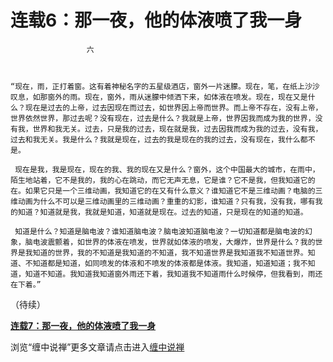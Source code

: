 连载6：那一夜，他的体液喷了我一身
====

			

                                              

                     六                      

                   

    “现在，雨，正打着窗。这有着神秘名字的五星级酒店，窗外一片迷朦。现在，笔，在纸上沙沙叹息，如那窗外的雨。现在，窗外，雨从迷朦中倾洒下来，如体液在喷发。现在，现在又是什么？现在是过去的上帝，过去因现在而过去，如世界因上帝而世界。而上帝不存在，没有上帝，世界依然世界，那过去呢？没有现在，过去是什么？我就是上帝，世界因我而成为我的世界，没有我，世界和我无关。过去，只是我的过去，现在就是我，过去因我而成为我的过去，没有我，过去和我无关。我是什么？我就是现在，过去的我是现在的我的过去，没有现在，我什么都不是。

     现在是我，我是现在，现在的我、我的现在又是什么？窗外，这个中国最大的城市，在雨中，陌生地站着，它不是我的，我的心在跳动，而它无声无息，它是谁？它不是我，但我知道它的在。如果它只是一个三维动画，我知道它的在又有什么意义？谁知道它不是三维动画？电脑的三维动画为什么不可以是三维动画里的三维动画？重重的幻影，谁知道？只有我，没有我，哪有我的知道？知道就是我，我就是知道，知道就是现在。过去的知道，只是现在的知道的知道。

     知道是什么？知道是脑电波？谁知道脑电波？脑电波知道脑电波？一切知道都是脑电波的幻象，脑电波震颤着，如世界的体液在喷发，世界就如体液的喷发，大爆炸，世界是什么？我的世界是我知道的世界，我的不知道是我知道的不知道，我不知道世界是我知道我不知道世界。知道、不知道都是知道，如同喷发的体液和不喷发的体液都是体液。我知道，知道知道；我不知道，知道不知道。我知道我知道窗外雨还下着，我知道我不知道雨什么时候停，但我看到，雨还在下着。”  


（待续）

[**连载7：那一夜，他的体液喷了我一身**](http://blog.sina.com.cn/u/486e105c01000255)

浏览“缠中说禅”更多文章请点击进入[缠中说禅](http://blog.sina.com.cn/m/chzhshch)
